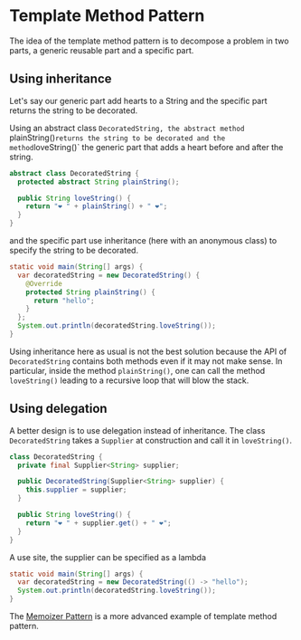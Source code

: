 # Template Method Pattern

The idea of the template method pattern is to decompose a problem in two parts, a generic reusable part
and a specific part.

## Using inheritance

Let's say our generic part add hearts to a String and the specific part returns the string to be decorated.

Using an abstract class `DecoratedString, the abstract method `plainString()` returns the string to be decorated
and the method `loveString()` the generic part that adds a heart before and after the string.

```java
abstract class DecoratedString {
  protected abstract String plainString();

  public String loveString() {
    return "❤️ " + plainString() + " ❤️";
  }
}
```

and the specific part use inheritance (here with an anonymous class) to specify the string to be decorated.

```java
static void main(String[] args) {
  var decoratedString = new DecoratedString() {
    @Override
    protected String plainString() {
      return "hello";
    }
  };
  System.out.println(decoratedString.loveString());
}
```

Using inheritance here as usual is not the best solution because the API of `DecoratedString` contains
both methods even if it may not make sense. In particular, inside the method `plainString()`,
one can call the method `loveString()` leading to a recursive loop that will blow the stack.

## Using delegation

A better design is to use delegation instead of inheritance.
The class `DecoratedString` takes a `Supplier` at construction and call it in `loveString()`.

```java
class DecoratedString {
  private final Supplier<String> supplier;

  public DecoratedString(Supplier<String> supplier) {
    this.supplier = supplier;
  }

  public String loveString() {
    return "❤️ " + supplier.get() + " ❤️";
  }
}
```

A use site, the supplier can be specified as a lambda

```java
static void main(String[] args) {
  var decoratedString = new DecoratedString(() -> "hello");
  System.out.println(decoratedString.loveString());
}
```

The [Memoizer Pattern](../memoizer) is a more advanced example of template method pattern.


